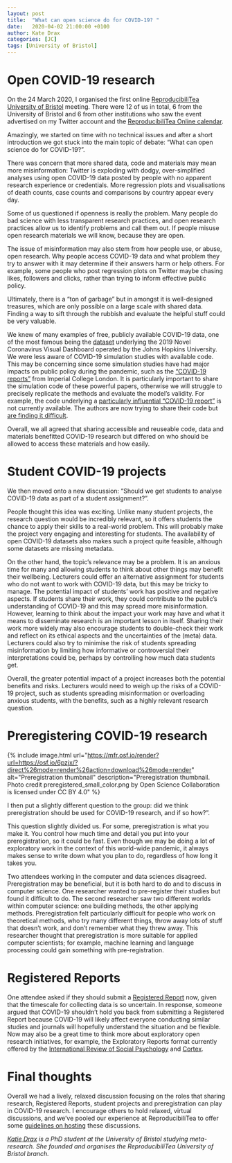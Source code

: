 ```yaml
---
layout: post
title:  "What can open science do for COVID-19? "
date:   2020-04-02 21:00:00 +0100
author: Kate Drax
categories: [JC]
tags: [University of Bristol]
---
```


# Open COVID-19 research 

On the 24 March 2020, I organised the first online [ReproducibiliTea University of Bristol](https://reproducibiliTea.org/journal-clubs/#Bristol) meeting.  There were 12 of us in total, 6 from the University of Bristol and 6 from other institutions who saw the event advertised on my Twitter account and the [ReproducibiliTea Online calendar](https://reproducibiliTea.org/calendar). 

Amazingly, we started on time with no technical issues and after a short introduction we got stuck into the main topic of debate: “What can open science do for COVID-19?”. 

There was concern that more shared data, code and materials may mean more misinformation: Twitter is exploding with dodgy, over-simplified analyses using open COVID-19 data posted by people with no apparent research experience or credentials. More regression plots and visualisations of death counts, case counts and comparisons by country appear every day. 

Some of us questioned if openness is really the problem. Many people do bad science with less transparent research practices, and open research practices allow us to identify problems and call them out. If people misuse open research materials we will know, because they are open.  

The issue of misinformation may also stem from how people use, or abuse, open research. Why people access COVID-19 data and what problem they try to answer with it may determine if their answers harm or help others. For example, some people who post regression plots on Twitter maybe chasing likes, followers and clicks, rather than trying to inform effective public policy.  

Ultimately, there is a “ton of garbage” but in amongst it is well-designed treasures, which are only possible on a large scale with shared data. Finding a way to sift through the rubbish and evaluate the helpful stuff could be very valuable. 

We knew of many examples of free, publicly available COVID-19 data, one of the most famous being the [dataset](https://github.com/CSSEGISandData/COVID-19) underlying the 2019 Novel Coronavirus Visual Dashboard operated by the Johns Hopkins University. 
We were less aware of COVID-19 simulation studies with available code.
This may be concerning since some simulation studies have had major impacts on public policy during the pandemic, such as the [“COVID-19 reports”](https://www.imperial.ac.uk/media/imperial-college/medicine/sph/ide/gida-fellowships/Imperial-College-COVID19-NPI-modelling-16-03-2020.pdf) from Imperial College London. 
It is particularly important to share the simulation code of these powerful papers, otherwise we will struggle to precisely replicate the methods and evaluate the model’s validity. 
For example, the code underlying a [particularly influential “COVID-19 report”](https://www.imperial.ac.uk/media/imperial-college/medicine/sph/ide/gida-fellowships/Imperial-College-COVID19-NPI-modelling-16-03-2020.pdf) is not currently available. The authors are now trying to share their code but [are finding it difficult](https://www.imperial.ac.uk/media/imperial-college/medicine/sph/ide/gida-fellowships/Imperial-College-COVID19-NPI-modelling-16-03-2020.pdf). 

Overall, we all agreed that sharing accessible and reuseable code, data and materials benefitted COVID-19 research but differed on who should be allowed to access these materials and how easily. 

# Student COVID-19 projects 

We then moved onto a new discussion: “Should we get students to analyse COVID-19 data as part of a student assignment?”. 

People thought this idea was exciting. Unlike many student projects, the research question would be incredibly relevant, so it offers students the chance to apply their skills to a real-world problem. This will probably make the project very engaging and interesting for students. The availability of open COVID-19 datasets also makes such a project quite feasible, although some datasets are missing metadata. 

On the other hand, the topic’s relevance may be a problem. It is an anxious time for many and allowing students to think about other things may benefit their wellbeing. Lecturers could offer an alternative assignment for students who do not want to work with COVID-19 data, but this may be tricky to manage. The potential impact of students’ work has positive and negative aspects. If students share their work, they could contribute to the public’s understanding of COVID-19 and this may spread more misinformation. However, learning to think about the impact your work may have and what it means to disseminate research is an important lesson in itself. Sharing their work more widely may also encourage students to double-check their work and reflect on its ethical aspects and the uncertainties of the (meta) data. Lecturers could also try to minimise the risk of students spreading misinformation by limiting how informative or controversial their interpretations could be, perhaps by controlling how much data students get. 

Overall, the greater potential impact of a project increases both the potential benefits and risks. Lecturers would need to weigh up the risks of a COVID-19 project, such as students spreading misinformation or overloading anxious students, with the benefits, such as a highly relevant research question. 

# Preregistering COVID-19 research 

{% include image.html url="https://mfr.osf.io/render?url=https://osf.io/6pzjx/?direct%26mode=render%26action=download%26mode=render" alt="Preregistration thumbnail" description="Preregistration thumbnail. Photo credit preregistered_small_color.png by Open Science Collaboration is licensed under CC BY 4.0" %}

I then put a slightly different question to the group: did we think preregistration should be used for COVID-19 research, and if so how?”. 

This question slightly divided us. For some, preregistration is what you make it. You control how much time and detail you put into your preregistration, so it could be fast. Even though we may be doing a lot of exploratory work in the context of this world-wide pandemic, it always makes sense to write down what you plan to do, regardless of how long it takes you. 

Two attendees working in the computer and data sciences disagreed. Preregistration may be beneficial, but it is both hard to do and to discuss in computer science. One researcher wanted to pre-register their studies but found it difficult to do. The second researcher saw two different worlds within computer science: one building methods, the other applying methods. Preregistration felt particularly difficult for people who work on theoretical methods, who try many different things, throw away lots of stuff that doesn’t work, and don’t remember what they threw away. This researcher thought that preregistration is more suitable for applied computer scientists; for example, machine learning and language processing could gain something with pre-registration. 

# Registered Reports 

One attendee asked if they should submit a [Registered Report](https://web.archive.org/web/20200402210750/https://cos.io/rr/) now, given that the timescale for collecting data is so uncertain. In response, someone argued that COVID-19 shouldn’t hold you back from submitting a Registered Report because COVID-19 will likely affect everyone conducting similar studies and journals will hopefully understand the situation and be flexible. Now may also be a great time to think more about exploratory open research initiatives, for example, the Exploratory Reports format currently offered by the [International Review of Social Psychology](https://web.archive.org/web/20200327155633/https:/www.rips-irsp.com/about/exploratory-reports/) and [Cortex](https://web.archive.org/web/20190610122655/https:/www.elsevier.com/__data/promis_misc/Exploratory_Reports_Guidelines.pdf). 

# Final thoughts 

Overall we had a lively, relaxed discussion focusing on the roles that sharing research, Registered Reports, student projects and preregistration can play in COVID-19 research. I encourage others to hold relaxed, virtual discussions, and we’ve pooled our experience at ReproducibiliTea to offer some [guidelines on hosting](https://reproducibiliTea.org/online) these discussions.

*[Katie Drax](https://twitter.com/katiedrax) is a PhD student at the University of Bristol studying meta-research. She founded and organises the ReproducibiliTea University of Bristol branch.*
